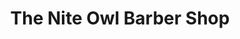 ---
title: "The Nite Owl Barber Shop"
url: /etobicoke/the-nite-owl-barber-shop/
shop: hairdresser
---